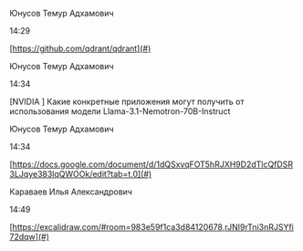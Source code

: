 
Юнусов Темур Адхамович

14:29

[https://github.com/qdrant/qdrant](#)

Юнусов Темур Адхамович

14:34

[NVIDIA ] Какие конкретные приложения могут получить от использования модели Llama-3.1-Nemotron-70B-Instruct

Юнусов Темур Адхамович

14:34

[https://docs.google.com/document/d/1dQSxvqFOT5hRJXH9D2dTlcQfDSR3LJqye383lqQWOOk/edit?tab=t.0](#)

Караваев Илья Александрович

14:49

[https://excalidraw.com/#room=983e59f1ca3d84120678,rJNI9rTni3nRJSYfi72dqw](#)
